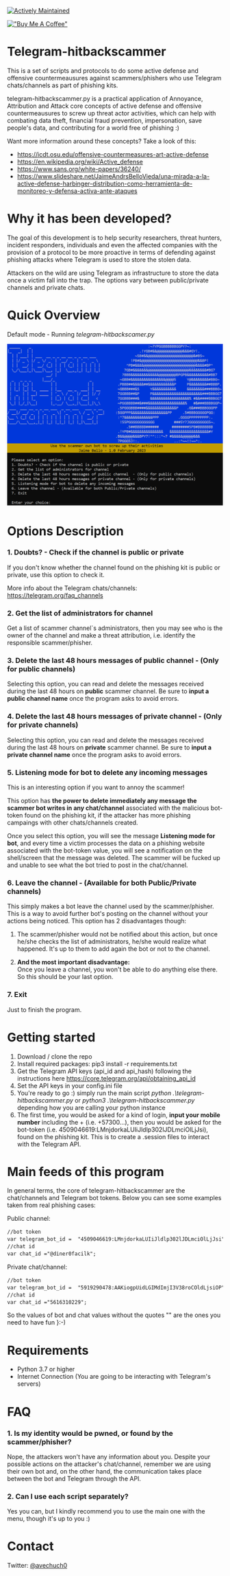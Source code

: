 [![Actively Maintained](https://img.shields.io/badge/Maintenance%20Level-Actively%20Maintained-green.svg)](https://gist.github.com/cheerfulstoic/d107229326a01ff0f333a1d3476e068d)

[!["Buy Me A Coffee"](https://www.buymeacoffee.com/assets/img/custom_images/orange_img.png)](https://www.buymeacoffee.com/avechuch0)

# Telegram-hitbackscammer 
This is a set of scripts and protocols to do some active defense and offensive countermeausures against scammers/phishers who use Telegram chats/channels as part of phishing kits.

telegram-hitbackscammer.py is a practical application of Annoyance, Attribution and Attack core concepts of active defense and offensive countermeausures to screw up threat actor activities, which can help with combating data theft, financial fraud prevention, impersonation, save people's data, and contributing for a world free of phishing :)

Want more information around these concepts? Take a look of this:

* https://icdt.osu.edu/offensive-countermeasures-art-active-defense </br>
* https://en.wikipedia.org/wiki/Active_defense </br>
* https://www.sans.org/white-papers/36240/ </br>
* https://www.slideshare.net/JaimeAndrsBelloVieda/una-mirada-a-la-active-defense-harbinger-distribution-como-herramienta-de-monitoreo-y-defensa-activa-ante-ataques </br>

# Why it has been developed?
The goal of this development is to help security researchers, threat hunters, incident responders, individuals and even the affected companies with the provision of a protocol to be more proactive in terms of defending against phishing attacks where Telegram is used to store the stolen data.

Attackers on the wild are using Telegram as infrastructure to store the data once a victim fall into the trap. The options vary between public/private channels and private chats.

# Quick Overview
Default mode - Running *telegram-hitbackscamer.py*

![pic](https://github.com/avechuch0/telegram-hitbackscammer/blob/main/images/main.png)

# Options Description
### 1. Doubts? - Check if the channel is public or private
If you don't know whether the channel found on the phishing kit is public or private, use this option to check it.

More info about the Telegram chats/channels: https://telegram.org/faq_channels

### 2. Get the list of administrators for channel
Get a list of scammer channel`s administrators, then you may see who is the owner of the channel and make a threat attribution, i.e. identify the responsible scammer/phisher.

### 3. Delete the last 48 hours messages of public channel  - (Only for public channels)
Selecting this option, you can read and delete the messages received during the last 48 hours on **public** scammer channel. Be sure to **input a public channel name** once the program asks to avoid errors.

### 4. Delete the last 48 hours messages of private channel - (Only for private channels)
Selecting this option, you can read and delete the messages received during the last 48 hours on **private** scammer channel. Be sure to **input a private channel name** once the program asks to avoid errors.

### 5. Listening mode for bot to delete any incoming messages
This is an interesting option if you want to annoy the scammer!

This option has **the power to delete immediately any message the scammer bot writes in any chat/channel** associated with the malicious bot-token found on the phishing kit, if the attacker has more phishing campaings with other chats/channels created.

Once you select this option, you will see the message **Listening mode for bot**, and every time a victim processes the data on a phishing website associated with the bot-token value, you will see a notification on the shell/screen that the message was deleted. The scammer will be fucked up and unable to see what the bot tried to post in the chat/channel.

### 6. Leave the channel - (Available for both Public/Private channels)
This simply makes a bot leave the channel used by the scammer/phisher. This is a way to avoid further bot's posting on the channel without your actions being noticed. This option has 2 disadvantages though:

1. The scammer/phisher would not be notified about this action, but once he/she checks the list of administrators, he/she would realize what happened. It's up to them to add again the bot or not to the channel.

2. **And the most important disadvantage:** </br> 
Once you leave a channel, you won't be able to do anything else there. So this should be your last option.

### 7. Exit
Just to finish the program.

# Getting started
1. Download / clone the repo
2. Install required packages: pip3 install -r requirements.txt
3. Get the Telegram API keys (api_id and api_hash) following the instructions here https://core.telegram.org/api/obtaining_api_id
4. Set the API keys in your config.ini file
5. You're ready to go :) simply run the main script *python .\telegram-hitbackscammer.py* or *python3 .\telegram-hitbackscammer.py* depending how you are calling your python instance
6. The first time, you would be asked for a kind of login, **input your mobile number** including the + (i.e. +57300...), then you would be asked for the bot-token (i.e. 4509046619:LMnjdorkaLUIiJldlp302lJDLmciOlLjJsi), found on the phishing kit. This is to create a .session files to interact with the Telegram API.

# Main feeds of this program
In general terms, the core of telegram-hitbackscammer are the chat/channels and Telegram bot tokens. Below you can see some examples taken from real phishing cases:

Public channel:
```diff
//bot token
var telegram_bot_id =  "4509046619:LMnjdorkaLUIiJldlp302lJDLmciOlLjJsi";
//chat id
var chat_id ="@diner0facilk";
```

Private chat/channel:
```diff
//bot token
var telegram_bot_id =  "5919290478:AAKiogpUidLGIMdImjI3V38roCOldLjsiOP";
//chat id
var chat_id ="5616310229";
```

So the values of bot and chat values without the quotes "" are the ones you need to have fun }:-)

# Requirements
* Python 3.7 or higher
* Internet Connection (You are going to be interacting with Telegram's servers)

# FAQ
<!---
### 1. Why do I have to login with my phone?

To interact with Telegram, you can do it using your own account  or with a bot.

All these scripts use the bot-token of the scammer you found to conduct the activities, the only script which uses your phone login is to read (not delete) the messages of public channels.

Take into account you need your mobile phone also to get an API key from Telegram, otherwise you won't be able to do anything with the API and these scripts.
--->

### 1. Is my identity would be pwned, or found by the scammer/phisher?

Nope, the attackers won't have any information about you. Despite your possible actions on the attacker's chat/channel, remember we are using their own bot and, on the other hand, the communication takes place between the bot and Telegram through the API.

### 2. Can I use each script separately?

Yes you can, but I kindly recommend you to use the main one with the menu, though it's up to you :)

# Contact
Twitter: [@avechuch0](https://twitter.com/avechuch0)
